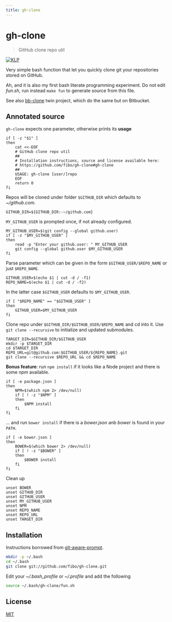 ```yaml
---
title: gh-clone
---
```

# gh-clone

> GitHub clone repo util

[![KLP](https://img.shields.io/badge/kiss-literate-orange.svg)](http://g14n.info/kiss-literate-programming)

Very simple bash function that let you quickly clone git your repositories stored on GitHub.

Ah, and it is also my first bash literate programming experiment.
Do not edit *fun.sh*, run instead `make fun` to generate source from this file.

See also [bb-clone](http://g14n.info/bb-clone) twin project, which do the same but on Bitbucket.

## Annotated source

`gh-clone` expects one parameter, otherwise prints its **usage**

    if [ -z "$1" ]
    then
    	cat <<-EOF
    	# GitHub clone repo util
    	##
    	# Installation instructions, source and license available here:
    	# https://github.com/fibo/gh-clone#gh-clone
    	##
    	USAGE: gh-clone [user/]repo
    	EOF
    	return 0
    fi

Repos will be cloned under folder `$GITHUB_DIR` which defaults to *~/github.com*.

    GITHUB_DIR=${GITHUB_DIR:-~/github.com}

`MY_GITHUB_USER` is prompted once, if not already configured.

    MY_GITHUB_USER=$(git config --global github.user)
    if [ -z "$MY_GITHUB_USER" ]
    then
    	read -p "Enter your github.user: " MY_GITHUB_USER
    	git config --global github.user $MY_GITHUB_USER
    fi

Parse parameter which can be given in the form `$GITHUB_USER/$REPO_NAME` or just `$REPO_NAME`.

    GITHUB_USER=$(echo $1 | cut -d / -f1)
    REPO_NAME=$(echo $1 | cut -d / -f2)

In the latter case `$GITHUB_USER` defaults to `$MY_GITHUB_USER`.

    if [ "$REPO_NAME" == "$GITHUB_USER" ]
    then
    	GITHUB_USER=$MY_GITHUB_USER
    fi

Clone repo under `$GITHUB_DIR/$GITHUB_USER/$REPO_NAME` and cd into it.
Use `git clone --recursive` to initialize and updated submodules.

    TARGET_DIR=$GITHUB_DIR/$GITHUB_USER
    mkdir -p $TARGET_DIR
    cd $TARGET_DIR
    REPO_URL=git@github.com:$GITHUB_USER/${REPO_NAME}.git
    git clone --recursive $REPO_URL && cd $REPO_NAME

**Bonus feature**: run `npm install` if it looks like a Node project and there is some *npm* available.

    if [ -e package.json ]
    then
    	NPM=$(which npm 2> /dev/null)
    	if [ ! -z "$NPM" ]
    	then
    		$NPM install
    	fi
    fi

… and run `bower install` if  there is a *bower.json* anb *bower* is found in your `PATH`.

    if [ -e bower.json ]
    then
    	BOWER=$(which bower 2> /dev/null)
    	if [ ! -z "$BOWER" ]
    	then
    		$BOWER install
    	fi
    fi

Clean up

    unset BOWER
    unset GITHUB_DIR
    unset GITHUB_USER
    unset MY_GITHUB_USER
    unset NPM
    unset REPO_NAME
    unset REPO_URL
    unset TARGET_DIR

## Installation

Instructions borrowed from [git-aware-prompt](https://github.com/jimeh/git-aware-prompt#installation).

```bash
mkdir -p ~/.bash
cd ~/.bash
git clone git://github.com/fibo/gh-clone.git
```

Edit your *~/.bash_profile* or *~/.profile* and add the following

```bash
source ~/.bash/gh-clone/fun.sh
```

## License

[MIT](http://g14n.info/mit-license)

